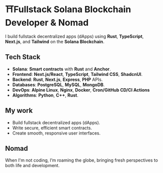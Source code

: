 # ⛩️**Fullstack Solana Blockchain Developer** & **Nomad**
I build fullstack decentralized apps (dApps) using **Rust**, **TypeScript**, **Next.js**, and **Tailwind** on the **Solana Blockchain**.

## **Tech Stack**

- **Solana**: **Smart contracts** with **Rust** and **Anchor**.
- **Frontend**: **Next.js/React**, **TypeScript**, **Tailwind CSS**, **ShadcnUI**.
- **Backend**: **Rust**, **Next.js**, **Express**, **PHP** APIs.
- **Databases**: **PostgreSQL**, **MySQL**, **MongoDB**.
- **DevOps**: **Alpine Linux**, **Nginx**, **Docker**, **Cron/GitHub CD/CI Actions**
- **Algorithms**: **Python**, **C++**, **Rust**.

## **My work**

- Build fullstack decentralized apps (dApps).
- Write secure, efficient smart contracts.
- Create smooth, responsive user interfaces.

## **Nomad**

When I'm not coding, I’m roaming the globe, bringing fresh perspectives to both life and development.
